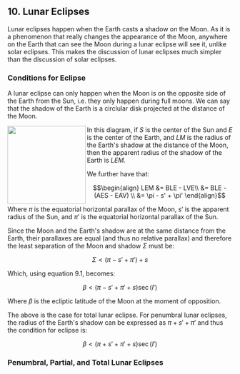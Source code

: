 ## 10. Lunar Eclipses
Lunar eclipses happen when the Earth casts a shadow on the Moon. As it is a phenomenon that really changes the appearance of the Moon, anywhere on the Earth that can see the Moon during a lunar eclipse will see it, unlike solar eclipses. This makes the discussion of lunar eclipses much simpler than the discussion of solar eclipses.

### Conditions for Eclipse
A lunar eclipse can only happen when the Moon is on the opposite side of the Earth from the Sun, i.e. they only happen during full moons. We can say that the shadow of the Earth is a circlular disk projected at the distance of the Moon.

<img align="left" src="https://github.com/CitruzSquared/essays/assets/23460281/9424197a-c38e-4198-9931-df3ae6f1a58b" width="175"/> In this diagram, if $S$ is the center of the Sun and $E$ is the center of the Earth, and $LM$ is the radius of the Earth's shadow at the distance of the Moon, then the apparent radius of the shadow of the Earth is $LEM$.

We further have that:
```math
\begin{align}
LEM &= BLE - LVE\\
&= BLE - (AES - EAV) \\
&= \pi - s' + \pi'
\end{align}
```
Where $\pi$ is the equatorial horizontal parallax of the Moon, $s'$ is the apparent radius of the Sun, and $\pi'$ is the equatorial horizontal parallax of the Sun.

Since the Moon and the Earth's shadow are at the same distance from the Earth, their parallaxes are equal (and thus no relative parallax) and therefore the least separation of the Moon and shadow $\Sigma$ must be:
```math
\Sigma < (\pi - s' + \pi') + s
```
Which, using equation $9.1$, becomes:
```math
\beta < (\pi - s' + \pi' + s)\sec(I') \tag{10.1}
```
Where $\beta$ is the ecliptic latitude of the Moon at the moment of opposition.

The above is the case for total lunar eclipse. For penumbral lunar eclipses, the radius of the Earth's shadow can be expressed as $\pi + s' + \pi'$ and thus the condition for eclipse is:
```math
\beta < (\pi + s' + \pi' + s)\sec(I') \tag{10.2}
```

### Penumbral, Partial, and Total Lunar Eclipses


